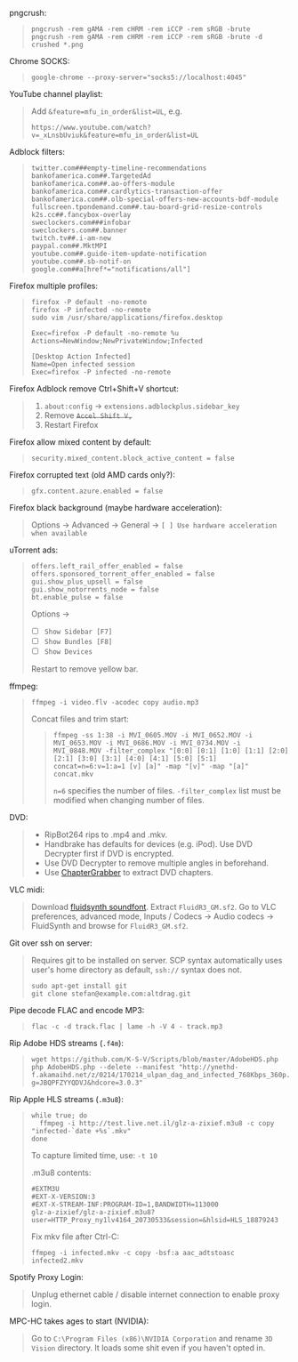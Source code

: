 pngcrush:
> ```
> pngcrush -rem gAMA -rem cHRM -rem iCCP -rem sRGB -brute
> pngcrush -rem gAMA -rem cHRM -rem iCCP -rem sRGB -brute -d crushed *.png
> ```

Chrome SOCKS:
> ```
> google-chrome --proxy-server="socks5://localhost:4045"
> ```

YouTube channel playlist:
> Add `&feature=mfu_in_order&list=UL`, e.g.
> ```
> https://www.youtube.com/watch?v=_xLnsbUviuk&feature=mfu_in_order&list=UL
> ```

Adblock filters:
> ```
> twitter.com###empty-timeline-recommendations
> bankofamerica.com##.TargetedAd
> bankofamerica.com##.ao-offers-module
> bankofamerica.com##.cardlytics-transaction-offer
> bankofamerica.com##.olb-special-offers-new-accounts-bdf-module
> fullscreen.tpondemand.com##.tau-board-grid-resize-controls
> k2s.cc##.fancybox-overlay
> sweclockers.com###infobar
> sweclockers.com##.banner
> twitch.tv##.i-am-new
> paypal.com##.MktMPI
> youtube.com##.guide-item-update-notification
> youtube.com##.sb-notif-on
> google.com##a[href*="notifications/all"]
> ```

Firefox multiple profiles:
> ```
> firefox -P default -no-remote
> firefox -P infected -no-remote
> sudo vim /usr/share/applications/firefox.desktop
> ```
> ```
> Exec=firefox -P default -no-remote %u
> Actions=NewWindow;NewPrivateWindow;Infected
>
> [Desktop Action Infected]
> Name=Open infected session
> Exec=firefox -P infected -no-remote
> ```

Firefox Adblock remove Ctrl+Shift+V shortcut:
> 1. `about:config` → `extensions.adblockplus.sidebar_key`
> 1. Remove ~~`Accel Shift V,`~~
> 1. Restart Firefox

Firefox allow mixed content by default:
> `security.mixed_content.block_active_content = false`

Firefox corrupted text (old AMD cards only?):
> `gfx.content.azure.enabled = false`

Firefox black background (maybe hardware acceleration):
> Options → Advanced → General → `[ ] Use hardware acceleration when available`

uTorrent ads:
> ```
> offers.left_rail_offer_enabled = false
> offers.sponsored_torrent_offer_enabled = false
> gui.show_plus_upsell = false
> gui.show_notorrents_node = false
> bt.enable_pulse = false
> ```
> 
> Options →
> - [ ] `Show Sidebar [F7]`
> - [ ] `Show Bundles [F8]`
> - [ ] `Show Devices`
>
> Restart to remove yellow bar.

ffmpeg:
> ```
> ffmpeg -i video.flv -acodec copy audio.mp3
> ```
> Concat files and trim start:
>> ```
>> ffmpeg -ss 1:38 -i MVI_0605.MOV -i MVI_0652.MOV -i MVI_0653.MOV -i MVI_0686.MOV -i MVI_0734.MOV -i MVI_0848.MOV -filter_complex "[0:0] [0:1] [1:0] [1:1] [2:0] [2:1] [3:0] [3:1] [4:0] [4:1] [5:0] [5:1] concat=n=6:v=1:a=1 [v] [a]" -map "[v]" -map "[a]" concat.mkv
>> ```
>> `n=6` specifies the number of files. `-filter_complex` list must be modified when changing number of files.

DVD:
> - RipBot264 rips to .mp4 and .mkv.
> - Handbrake has defaults for devices (e.g. iPod). Use DVD Decrypter first if DVD is encrypted.
> - Use DVD Decrypter to remove multiple angles in beforehand.
> - Use [ChapterGrabber](http://chapterdb.org/software) to extract DVD chapters.

VLC midi:
> Download [fluidsynth soundfont](http://ftp.us.debian.org/debian/pool/main/f/fluid-soundfont/fluid-soundfont-gm_3.1-5_all.deb).
> Extract `FluidR3_GM.sf2`.
> Go to VLC preferences, advanced mode, Inputs / Codecs → Audio codecs → FluidSynth and browse for `FluidR3_GM.sf2`.

Git over ssh on server:
> Requires git to be installed on server. SCP syntax automatically uses user's home directory as default, `ssh://` syntax does not.
> ```
> sudo apt-get install git
> git clone stefan@example.com:altdrag.git
> ```

Pipe decode FLAC and encode MP3:
> ```
> flac -c -d track.flac | lame -h -V 4 - track.mp3
> ```

Rip Adobe HDS streams (`.f4m`):
> ```
> wget https://github.com/K-S-V/Scripts/blob/master/AdobeHDS.php
> php AdobeHDS.php --delete --manifest "http://ynethd-f.akamaihd.net/z/0214/170214_ulpan_dag_and_infected_768Kbps_360p.mp4/manifest.f4m?g=JBQPFZYYQDVJ&hdcore=3.0.3"
> ```

Rip Apple HLS streams (`.m3u8`):
> ```
> while true; do
>   ffmpeg -i http://test.live.net.il/glz-a-zixief.m3u8 -c copy "infected-`date +%s`.mkv"
> done
> ```
> To capture limited time, use: `-t 10`
>
> .m3u8 contents:
> ```
> #EXTM3U
> #EXT-X-VERSION:3
> #EXT-X-STREAM-INF:PROGRAM-ID=1,BANDWIDTH=113000
> glz-a-zixief/glz-a-zixief.m3u8?user=HTTP_Proxy_ny1lv4164_20730533&session=&hlsid=HLS_18879243
> ```
>
> Fix mkv file after Ctrl-C:
> ```
> ffmpeg -i infected.mkv -c copy -bsf:a aac_adtstoasc infected2.mkv
> ```

Spotify Proxy Login:
> Unplug ethernet cable / disable internet connection to enable proxy login.

MPC-HC takes ages to start (NVIDIA):
> Go to `C:\Program Files (x86)\NVIDIA Corporation` and rename `3D Vision` directory. It loads some shit even if you haven't opted in.
